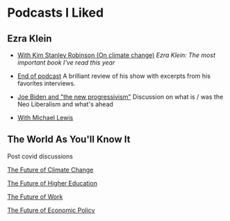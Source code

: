 # Podcasts I Liked

## Ezra Klein

- [With Kim Stanley Robinson (On climate change)](https://open.spotify.com/episode/2m2OT1IvL1KCUNilxmBNQm)
*Ezra Klein: The most important book I've read this year*

- [End of podcast](https://open.spotify.com/episode/0EsqWGFffO6nz20ktTKhYb)
A brilliant review of his show with excerpts from his favorites interviews.

- [Joe Biden and "the new progressivism"](https://open.spotify.com/episode/2v6QIcI9gKBV7g2DZEEJFi)
Discussion on what is / was the Neo Liberalism and what's ahead

- [With Michael Lewis](https://open.spotify.com/episode/5P0Nm3Fs7YY0hwefhUeVaE)


## The World As You'll Know It
Post covid discussions

[The Future of Climate Change](https://open.spotify.com/episode/2YJfGZrxghrjRkZ8uSCZdB)

[The Future of Higher Education](https://open.spotify.com/episode/7o5XwlLCEp6AJNrIQGteDk)

[The Future of Work](https://open.spotify.com/episode/1Qp2EgoX9TE0Omk7PEVT8T)

[The Future of Economic Policy](https://open.spotify.com/episode/78JocAF8iMLelSv4fhBxM2)
